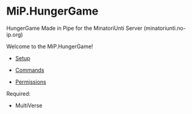 MiP.HungerGame
==============

HungerGame Made in Pipe for the MinatoriUnti Server (minatoriunti.no-ip.org)

Welcome to the MiP.HungerGame!

* [Setup](https://github.com/portapipe/MiP.HungerGame/wiki/Setup)

* [Commands](https://github.com/portapipe/MiP.HungerGame/wiki/Commands)

* [Permissions](https://github.com/portapipe/MiP.HungerGame/wiki/Permissions)

Required:

* MultiVerse
